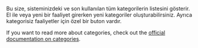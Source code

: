 Bu size, sisteminizdeki ve son kullanılan tüm kategorilerin listesini gösterir. El ile veya yeni bir faaliyet girerken yeni kategoriler oluşturabilirsiniz. Ayrıca kategorisiz faaliyetler için özel bir buton vardır.

If you want to read more about categories, check out the [official documentation on categories](https://docs.firefly-iii.org/concepts/categories).